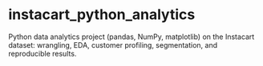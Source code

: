 # instacart_python_analytics
Python data analytics project (pandas, NumPy, matplotlib) on the Instacart dataset: wrangling, EDA, customer profiling, segmentation, and reproducible results.
